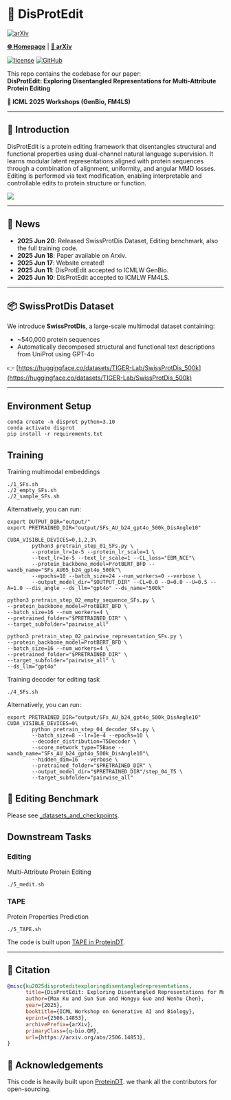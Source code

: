 # 🧬 DisProtEdit

[![arXiv](https://img.shields.io/badge/arXiv-2506.14853-b31b1b.svg)](https://arxiv.org/abs/2506.14853)

[**🌐 Homepage**](https://tiger-ai-lab.github.io/DisProtEdit/)  | [**📖 arXiv**](https://arxiv.org/abs/2506.14853) 

[![license](https://img.shields.io/github/license/TIGER-AI-Lab/DisProtEdit.svg)](https://github.com/TIGER-AI-Lab/DisProtEdit/blob/main/LICENSE)
[![GitHub](https://img.shields.io/github/stars/TIGER-AI-Lab/DisProtEdit?style=social)](https://github.com/TIGER-AI-Lab/DisProtEdit)

This repo contains the codebase for our paper:  
**DisProtEdit: Exploring Disentangled Representations for Multi-Attribute Protein Editing**

**📍 ICML 2025 Workshops (GenBio, FM4LS)**

---

## 📌 Introduction

DisProtEdit is a protein editing framework that disentangles structural and functional properties using dual-channel natural language supervision. It learns modular latent representations aligned with protein sequences through a combination of alignment, uniformity, and angular MMD losses. Editing is performed via text modification, enabling interpretable and controllable edits to protein structure or function.

![](https://tiger-ai-lab.github.io/DisProtEdit/static/images/method.png)


---

## 📰 News

- **2025 Jun 20**: Released SwissProtDis Dataset, Editing benchmark, also the full training code.
- **2025 Jun 18**: Paper available on Arxiv.
- **2025 Jun 17**: Website created!  
- **2025 Jun 11**: DisProtEdit accepted to ICMLW GenBio.
- **2025 Jun 10**: DisProtEdit accepted to ICMLW FM4LS.  

---

## 📦 SwissProtDis Dataset

We introduce **SwissProtDis**, a large-scale multimodal dataset containing:
- ~540,000 protein sequences
- Automatically decomposed structural and functional text descriptions from UniProt using GPT-4o

👉 [https://huggingface.co/datasets/TIGER-Lab/SwissProtDis_500k](https://huggingface.co/datasets/TIGER-Lab/SwissProtDis_500k)

---

## Environment Setup

```
conda create -n disprot python=3.10
conda activate disprot
pip install -r requirements.txt
```

## Training

Training multimodal embeddings
```shell
./1_SFs.sh 
./2_empty_SFs.sh 
./2_sample_SFs.sh
```

Alternatively, you can run:
```shell
export OUTPUT_DIR="output/"
export PRETRAINED_DIR="output/SFs_AU_b24_gpt4o_500k_DisAngle10"

CUDA_VISIBLE_DEVICES=0,1,2,3\
        python3 pretrain_step_01_SFs.py \
        --protein_lr=1e-5 --protein_lr_scale=1 \
        --text_lr=1e-5 --text_lr_scale=1 --CL_loss="EBM_NCE"\
        --protein_backbone_model=ProtBERT_BFD --wandb_name="SFs_AU05_b24_gpt4o_500k"\
        --epochs=10 --batch_size=24 --num_workers=0 --verbose \
        --output_model_dir="$OUTPUT_DIR" --CL=0.0 --D=0.0 --U=0.5 --A=1.0 --dis_angle --ds_llm="gpt4o" --ds_name="500k"

python3 pretrain_step_02_empty_sequence_SFs.py \
--protein_backbone_model=ProtBERT_BFD \
--batch_size=16 --num_workers=4 \
--pretrained_folder="$PRETRAINED_DIR" \
--target_subfolder="pairwise_all"

python3 pretrain_step_02_pairwise_representation_SFs.py \
--protein_backbone_model=ProtBERT_BFD \
--batch_size=16 --num_workers=4 \
--pretrained_folder="$PRETRAINED_DIR" \
--target_subfolder="pairwise_all" \
--ds_llm="gpt4o"

```

Training decoder for editing task
```shell
./4_SFs.sh
```

Alternatively, you can run:
```shell
export PRETRAINED_DIR="output/SFs_AU_b24_gpt4o_500k_DisAngle10"
CUDA_VISIBLE_DEVICES=0\
        python pretrain_step_04_decoder_SFs.py \
        --batch_size=8 --lr=1e-4 --epochs=10 \
        --decoder_distribution=T5Decoder \
        --score_network_type=T5Base --wandb_name="SFs_AU_b24_gpt4o_500k_DisAngle10"\
        --hidden_dim=16  --verbose \
        --pretrained_folder="$PRETRAINED_DIR" \
        --output_model_dir="$PRETRAINED_DIR"/step_04_T5 \
        --target_subfolder="pairwise_all"
```

## 🧪 Editing Benchmark

Please see [_datasets_and_checkpoints](https://github.com/TIGER-AI-Lab/DisProtEdit/blob/main/_datasets_and_checkpoints).

## Downstream Tasks

### Editing

Multi-Attribute Protein Editing
```shell
./5_medit.sh
```

### TAPE

Protein Properties Prediction
```shell
./5_TAPE.sh
```

The code is built upon [TAPE in ProteinDT](https://github.com/chao1224/ProteinDT/blob/main/examples/downstream_TAPE.py).

---


## 📖 Citation

```bibtex
@misc{ku2025disproteditexploringdisentangledrepresentations,
      title={DisProtEdit: Exploring Disentangled Representations for Multi-Attribute Protein Editing}, 
      author={Max Ku and Sun Sun and Hongyu Guo and Wenhu Chen},
      year={2025},
      booktitle={ICML Workshop on Generative AI and Biology},
      eprint={2506.14853},
      archivePrefix={arXiv},
      primaryClass={q-bio.QM},
      url={https://arxiv.org/abs/2506.14853}, 
}
```

## 💞 Acknowledgements
This code is heavily built upon [ProteinDT](https://github.com/chao1224/ProteinDT). we thank all the contributors for open-sourcing.



